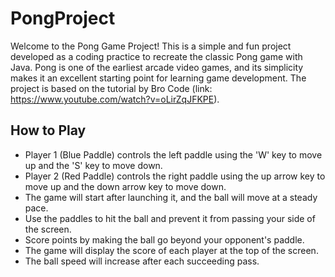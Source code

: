 # PongProject
Welcome to the Pong Game Project! This is a simple and fun project developed as a coding practice to recreate the classic Pong game with Java. Pong is one of the earliest arcade video games, and its simplicity makes it an excellent starting point for learning game development. The project is based on the tutorial by Bro Code (link: https://www.youtube.com/watch?v=oLirZqJFKPE).
## How to Play
- Player 1 (Blue Paddle) controls the left paddle using the 'W' key to move up and the 'S' key to move down.
- Player 2 (Red Paddle) controls the right paddle using the up arrow key to move up and the down arrow key to move down.
- The game will start after launching it, and the ball will move at a steady pace.
- Use the paddles to hit the ball and prevent it from passing your side of the screen.
- Score points by making the ball go beyond your opponent's paddle.
- The game will display the score of each player at the top of the screen.
- The ball speed will increase after each succeeding pass.
